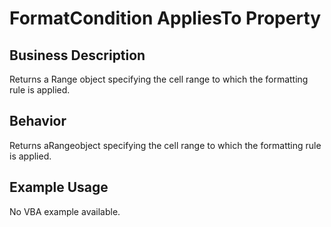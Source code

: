 # FormatCondition AppliesTo Property

## Business Description
Returns a Range object specifying the cell range to which the formatting rule is applied.

## Behavior
Returns aRangeobject specifying the cell range to which the formatting rule is applied.

## Example Usage
No VBA example available.